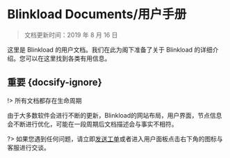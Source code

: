 # Blinkload Documents/用户手册
> 文档更新时间：2019 年 8 月 16 日

这里是 Blinkload 的用户文档。我们在此为阁下准备了关于 Blinkload 的详细介绍。您可以在这里找到各类有用信息。

## 重要 {docsify-ignore}
!> 所有文档都存在生命周期

由于大多数软件会进行不断的更新，Blinkload的网站布局，用户界面，节点信息会不断进行优化，可能在一段周期后文档描述会与事实不相符。

?> 如果您遇到任何问题，请立即[发送工单](https://my.blinkload.cloud/user/ticket)或者进入用户面板点击右下角的图标与客服进行交谈。
